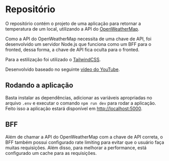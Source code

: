# Repositório

O repositório contém o projeto de uma aplicação para retornar a temperatura de um local, utilizando a API do [OpenWeatherMap](https://openweathermap.org/api).

Como a API do OpenWeatherMap necessita de uma chave de API, foi desenvolvido um servidor Node.js que funciona como um BFF para o fronted, dessa forma, a chave de API fica oculta para o fronted.

Para a estilização foi utilizado o [TailwindCSS](https://tailwindcss.com/docs/installation).

Desenvolvido baseado no seguinte [vídeo do YouTube](https://www.youtube.com/watch?v=ZGymN8aFsv4).

## Rodando a aplicação

Basta instalar as dependências, adicionar as variáveis apropriadas no arquivo `.env` e executar o comando `npm run dev` para rodar a aplicação. Feito isso a aplicação estará disponível em [http://localhost:5000](http://localhost:5000).

## BFF

Além de chamar a API do OpenWeatherMap com a chave de API correta, o BFF também possui configurado rate limiting para evitar que o usuário faça muitas requisições. Além disso, para melhorar a performance, está configurado um cache para as requisições.
